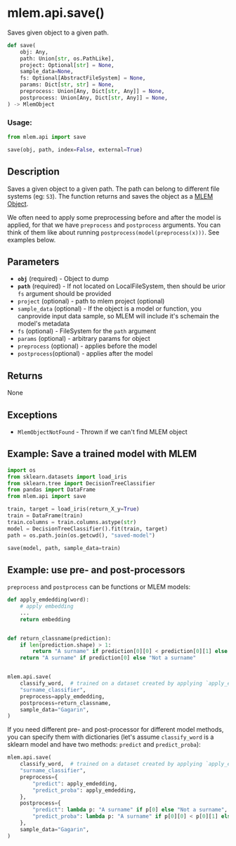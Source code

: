 # mlem.api.save()

Saves given object to a given path.

```py
def save(
    obj: Any,
    path: Union[str, os.PathLike],
    project: Optional[str] = None,
    sample_data=None,
    fs: Optional[AbstractFileSystem] = None,
    params: Dict[str, str] = None,
    preprocess: Union[Any, Dict[str, Any]] = None,
    postprocess: Union[Any, Dict[str, Any]] = None,
) -> MlemObject
```

### Usage:

```py
from mlem.api import save

save(obj, path, index=False, external=True)
```

## Description

Saves a given object to a given path. The path can belong to different file
systems (eg: `S3`). The function returns and saves the object as a
[MLEM Object](/doc/user-guide/basic-concepts#mlem-objects).

We often need to apply some preprocessing before and after the model is applied,
for that we have `preprocess` and `postprocess` arguments. You can think of them
like about running `postprocess(model(preprocess(x)))`. See examples below.

## Parameters

- **`obj`** (required) - Object to dump
- **`path`** (required) - If not located on LocalFileSystem, then should be
  urior `fs` argument should be provided
- `project` (optional) - path to mlem project (optional)
- `sample_data` (optional) - If the object is a model or function, you
  canprovide input data sample, so MLEM will include it's schemain the model's
  metadata
- `fs` (optional) - FileSystem for the `path` argument
- `params` (optional) - arbitrary params for object
- `preprocess` (optional) - applies before the model
- `postprocess`(optional) - applies after the model

## Returns

None

## Exceptions

- `MlemObjectNotFound` - Thrown if we can't find MLEM object

## Example: Save a trained model with MLEM

```py
import os
from sklearn.datasets import load_iris
from sklearn.tree import DecisionTreeClassifier
from pandas import DataFrame
from mlem.api import save

train, target = load_iris(return_X_y=True)
train = DataFrame(train)
train.columns = train.columns.astype(str)
model = DecisionTreeClassifier().fit(train, target)
path = os.path.join(os.getcwd(), "saved-model")

save(model, path, sample_data=train)
```

## Example: use pre- and post-processors

`preprocess` and `postprocess` can be functions or MLEM models:

```py
def apply_emdedding(word):
    # apply embedding
    ...
    return embedding


def return_classname(prediction):
    if len(prediction.shape) > 1:
        return "A surname" if prediction[0][0] < prediction[0][1] else "Not a surname"
    return "A surname" if prediction[0] else "Not a surname"


mlem.api.save(
    classify_word,  # trained on a dataset created by applying `apply_emdedding`
    "surname_classifier",
    preprocess=apply_emdedding,
    postprocess=return_classname,
    sample_data="Gagarin",
)
```

If you need different pre- and post-processor for different model methods, you
can specify them with dictionaries (let's assume `classify_word` is a sklearn
model and have two methods: `predict` and `predict_proba`):

```py
mlem.api.save(
    classify_word,  # trained on a dataset created by applying `apply_emdedding`
    "surname_classifier",
    preprocess={
        "predict": apply_emdedding,
        "predict_proba": apply_emdedding,
    },
    postprocess={
        "predict": lambda p: "A surname" if p[0] else "Not a surname",
        "predict_proba": lambda p: "A surname" if p[0][0] < p[0][1] else "Not a surname",
    },
    sample_data="Gagarin",
)
```
